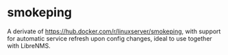 # smokeping
A derivate of https://hub.docker.com/r/linuxserver/smokeping, with support for automatic service refresh upon config changes, ideal to use together with LibreNMS.
